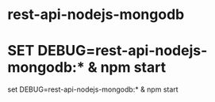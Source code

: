# rest-api-nodejs-mongodb

# SET DEBUG=rest-api-nodejs-mongodb:* & npm start

set DEBUG=rest-api-nodejs-mongodb:* & npm start
